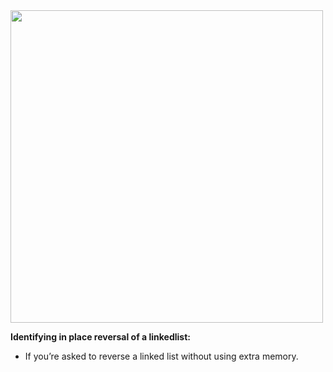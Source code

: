 <img src="https://hackernoon.com/images/G9YRlqC9joZNTWsi1ul7tRkO6tv1-gekl3wfd.jpg" height="500px" />

**Identifying in place reversal of a linkedlist:**  

- If you’re asked to reverse a linked list without using extra memory.
